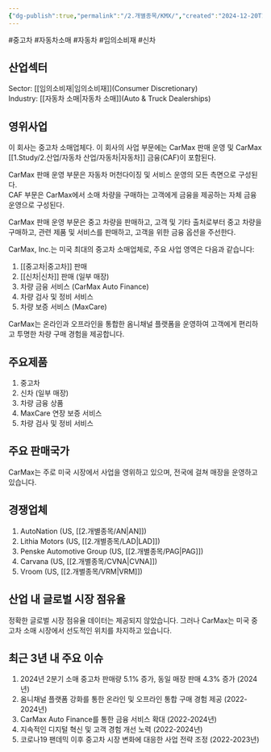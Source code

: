 ```yaml
---
{"dg-publish":true,"permalink":"/2.개별종목/KMX/","created":"2024-12-20T17:22:19.291+09:00","updated":"2025-06-03T20:05:59.760+09:00"}
---
```


#중고차 #자동차소매 #자동차 #임의소비재 #신차 

## 산업섹터

Sector: [[임의소비재\|임의소비재]](Consumer Discretionary)  
Industry: [[자동차 소매\|자동차 소매]](Auto & Truck Dealerships)

## 영위사업

이 회사는 중고차 소매업체다. 이 회사의 사업 부문에는 CarMax 판매 운영 및 CarMax [[1.Study/2.산업/자동차 산업/자동차\|자동차]] 금융(CAF)이 포함된다.  

CarMax 판매 운영 부문은 자동차 머천다이징 및 서비스 운영의 모든 측면으로 구성된다.  
CAF 부문은 CarMax에서 소매 차량을 구매하는 고객에게 금융을 제공하는 자체 금융 운영으로 구성된다.  

CarMax 판매 운영 부문은 중고 차량을 판매하고, 고객 및 기타 출처로부터 중고 차량을 구매하고, 관련 제품 및 서비스를 판매하고, 고객을 위한 금융 옵션을 주선한다.  

CarMax, Inc.는 미국 최대의 중고차 소매업체로, 주요 사업 영역은 다음과 같습니다:

1. [[중고차\|중고차]] 판매
2. [[신차\|신차]] 판매 (일부 매장)
3. 차량 금융 서비스 (CarMax Auto Finance)
4. 차량 검사 및 정비 서비스
5. 차량 보증 서비스 (MaxCare)

CarMax는 온라인과 오프라인을 통합한 옴니채널 플랫폼을 운영하여 고객에게 편리하고 투명한 차량 구매 경험을 제공합니다.

## 주요제품

1. 중고차
2. 신차 (일부 매장)
3. 차량 금융 상품
4. MaxCare 연장 보증 서비스
5. 차량 검사 및 정비 서비스

## 주요 판매국가

CarMax는 주로 미국 시장에서 사업을 영위하고 있으며, 전국에 걸쳐 매장을 운영하고 있습니다.

## 경쟁업체

1. AutoNation (US, [[2.개별종목/AN\|AN]])
2. Lithia Motors (US, [[2.개별종목/LAD\|LAD]])
3. Penske Automotive Group (US, [[2.개별종목/PAG\|PAG]])
4. Carvana (US, [[2.개별종목/CVNA\|CVNA]])
5. Vroom (US, [[2.개별종목/VRM\|VRM]])

## 산업 내 글로벌 시장 점유율

정확한 글로벌 시장 점유율 데이터는 제공되지 않았습니다. 그러나 CarMax는 미국 중고차 소매 시장에서 선도적인 위치를 차지하고 있습니다.

## 최근 3년 내 주요 이슈

1. 2024년 2분기 소매 중고차 판매량 5.1% 증가, 동일 매장 판매 4.3% 증가 (2024년)
2. 옴니채널 플랫폼 강화를 통한 온라인 및 오프라인 통합 구매 경험 제공 (2022-2024년)
3. CarMax Auto Finance를 통한 금융 서비스 확대 (2022-2024년)
4. 지속적인 디지털 혁신 및 고객 경험 개선 노력 (2022-2024년)
5. 코로나19 팬데믹 이후 중고차 시장 변화에 대응한 사업 전략 조정 (2022-2023년)

